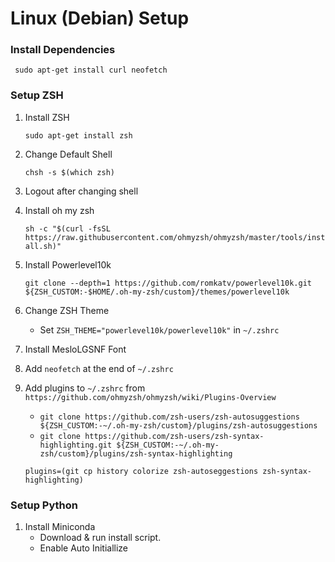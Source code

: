 # Linux (Debian) Setup

### Install Dependencies

``` sudo apt-get install curl neofetch```

### Setup ZSH

1. Install ZSH

    ``` sudo apt-get install zsh ```

2. Change Default Shell

    ``` chsh -s $(which zsh) ```

3. Logout after changing shell

4. Install oh my zsh

    ``` sh -c "$(curl -fsSL https://raw.githubusercontent.com/ohmyzsh/ohmyzsh/master/tools/install.sh)" ```

5. Install Powerlevel10k

    ``` git clone --depth=1 https://github.com/romkatv/powerlevel10k.git ${ZSH_CUSTOM:-$HOME/.oh-my-zsh/custom}/themes/powerlevel10k ```

6. Change ZSH Theme
    - Set `ZSH_THEME="powerlevel10k/powerlevel10k"` in `~/.zshrc`

7. Install MesloLGSNF Font

8. Add `neofetch` at the end of `~/.zshrc`

9. Add plugins to `~/.zshrc` from `https://github.com/ohmyzsh/ohmyzsh/wiki/Plugins-Overview`
    - ```git clone https://github.com/zsh-users/zsh-autosuggestions ${ZSH_CUSTOM:-~/.oh-my-zsh/custom}/plugins/zsh-autosuggestions```
    - ```git clone https://github.com/zsh-users/zsh-syntax-highlighting.git ${ZSH_CUSTOM:-~/.oh-my-zsh/custom}/plugins/zsh-syntax-highlighting```
    
    `plugins=(git cp history colorize zsh-autoseggestions zsh-syntax-highlighting)` 
    

### Setup Python

1. Install Miniconda 
    - Download & run install script.
    - Enable Auto Initiallize 

